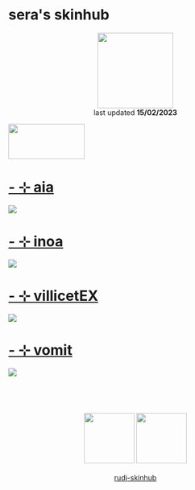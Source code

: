# sera's skinhub
<p align="center">
<a href="https://osu.ppy.sh/users/11930716">
  <img src="https://a.ppy.sh/11930716"  
       width="150"
       height="150"></a>
<br>last updated <b>15/02/2023</b>
</p>

<a href="https://www.youtube.com/watch?v=kbbgypvGPgM">
<img src="https://i.imgur.com/uDyKiLi.png"
       width="151" 
       height="70"/></a>

# [-   ⊹ aia](https://github.com/rudj-skinhub/woal/raw/tyfh/sera/-%20%E2%8A%B9%20aia.osk)
[![](https://i.imgur.com/NLXV9LJ.jpeg)](https://github.com/rudj-skinhub/woal/raw/tyfh/sera/-%20%E2%8A%B9%20aia.osk)

# [-   ⊹ inoa](https://github.com/rudj-skinhub/woal/raw/tyfh/sera/-%20%E2%8A%B9%20inoa.osk)
[![](https://i.imgur.com/I0624sZ.jpeg)](https://github.com/rudj-skinhub/woal/raw/tyfh/sera/-%20%E2%8A%B9%20inoa.osk)

# [-   ⊹ villicetEX](https://github.com/rudj-skinhub/woal/raw/tyfh/sera/-%20%E2%8A%B9%20vilecetEX.osk)
[![](https://i.imgur.com/igD7wTC.jpeg)](https://github.com/rudj-skinhub/woal/raw/tyfh/sera/-%20%E2%8A%B9%20vilecetEX.osk)

# [-   ⊹ vomit](https://github.com/rudj-skinhub/woal/raw/tyfh/sera/-%20%E2%8A%B9%20vomit.osk)
[![](https://i.imgur.com/QoMmR1J.jpeg)](https://github.com/rudj-skinhub/woal/raw/tyfh/sera/-%20%E2%8A%B9%20vomit.osk)

#
<p align="center">
  <br></br>
  <a href="https://www.twitch.tv/seratap">
  <img src="https://i.imgur.com/HM030lk.png" 
       width="100" 
       height="100"></a>
  <a href="https://twitter.com/_ser4a">
  <img src="https://i.imgur.com/PUQ5uWf.png" 
       width="100" 
       height="100"></a>
  <br></br>
  <a href="README.md">rudj-skinhub</a>
 </p>
